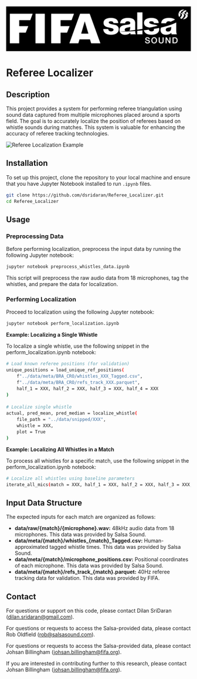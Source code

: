 ![Logo](/images/logo.png "Logo")

# Referee Localizer

## Description
This project provides a system for performing referee triangulation using sound data captured from multiple microphones placed around a sports field. The goal is to accurately localize the position of referees based on whistle sounds during matches. This system is valuable for enhancing the accuracy of referee tracking technologies.

![Referee Localization Example](/images/gif.gif "Localization Diagram")

## Installation
To set up this project, clone the repository to your local machine and ensure that you have Jupyter Notebook installed to run `.ipynb` files.

```bash
git clone https://github.com/dsridaran/Referee_Localizer.git
cd Referee_Localizer
```

## Usage

### Preprocessing Data

Before performing localization, preprocess the input data by running the following Jupyter notebook:

```bash
jupyter notebook preprocess_whistles_data.ipynb
```

This script will preprocess the raw audio data from 18 microphones, tag the whistles, and prepare the data for localization.

### Performing Localization

Proceed to localization using the following Jupyter notebook:

```bash
jupyter notebook perform_localization.ipynb
```

**Example: Localizing a Single Whistle**

To localize a single whistle, use the following snippet in the perform_localization.ipynb notebook:

```bash
# Load known referee positions (for validation)
unique_positions = load_unique_ref_positions(
    f"../data/meta/BRA_CRO/whistles_XXX_Tagged.csv",
    f"../data/meta/BRA_CRO/refs_track_XXX.parquet",
    half_1 = XXX, half_2 = XXX, half_3 = XXX, half_4 = XXX
)

# Localize single whistle
actual, pred_mean, pred_median = localize_whistle(
    file_path = "../data/snipped/XXX",
    whistle = XXX,
    plot = True
)
```

**Example: Localizing All Whistles in a Match**

To process all whistles for a specific match, use the following snippet in the perform_localization.ipynb notebook:

```bash
# Localize all whistles using baseline parameters
iterate_all_mics(match = XXX, half_1 = XXX, half_2 = XXX, half_3 = XXX, half_4 = XXX, whistles = XXX)
```

## Input Data Structure

The expected inputs for each match are organized as follows:

- **data/raw/{match}/{microphone}.wav:** 48kHz audio data from 18 microphones. This data was provided by Salsa Sound.
- **data/meta/{match}/whistles_{match}_Tagged.csv:** Human-approximated tagged whistle times. This data was provided by Salsa Sound.
- **data/meta/{match}/microphone_positions.csv:** Positional coordinates of each microphone. This data was provided by Salsa Sound.
- **data/meta/{match}/refs_track_{match}.parquet:** 40Hz referee tracking data for validation. This data was provided by FIFA.

## Contact

For questions or support on this code, please contact Dilan SriDaran (dilan.sridaran@gmail.com).

For questions or requests to access the Salsa-provided data, please contact Rob Oldfield (rob@salsasound.com).

For questions or requests to access the Salsa-provided data, please contact Johsan Billingham (johsan.billingham@fifa.org).

If you are interested in contributing further to this research, please contact Johsan Billingham (johsan.billingham@fifa.org).
